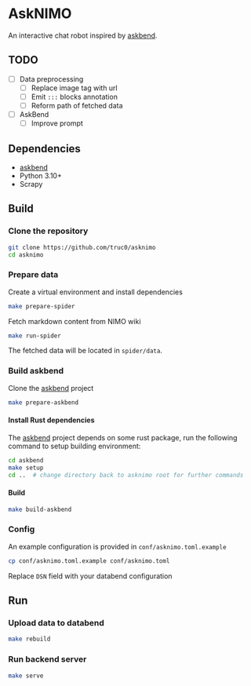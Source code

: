 # AskNIMO

An interactive chat robot inspired by [askbend](https://github.com/datafuselabs/askbend).

## TODO

- [ ] Data preprocessing
    - [ ] Replace image tag with url
    - [ ] Emit `:::` blocks annotation
    - [ ] Reform path of fetched data
- [ ] AskBend
    - [ ] Improve prompt

## Dependencies

- [askbend](https://github.com/datafuselabs/askbend)
- Python 3.10+
- Scrapy

## Build

### Clone the repository

```bash
git clone https://github.com/truc0/asknimo
cd asknimo
```

### Prepare data

Create a virtual environment and install dependencies

```bash
make prepare-spider
```

Fetch markdown content from NIMO wiki

```bash
make run-spider
```

The fetched data will be located in `spider/data`.

### Build askbend

Clone the [askbend](https://github.com/datafuselabs/askbend) project

```bash
make prepare-askbend
```

#### Install Rust dependencies

The [askbend](https://github.com/datafuselabs/askbend) project depends on some rust package, run the following command to setup building environment:

```bash
cd askbend
make setup
cd ..  # change directory back to asknimo root for further commands
```

#### Build

```bash
make build-askbend
```

### Config

An example configuration is provided in `conf/asknimo.toml.example`

```bash
cp conf/asknimo.toml.example conf/asknimo.toml
```

Replace `DSN` field with your databend configuration

## Run

### Upload data to databend

```bash
make rebuild
```

### Run backend server

```bash
make serve
```

